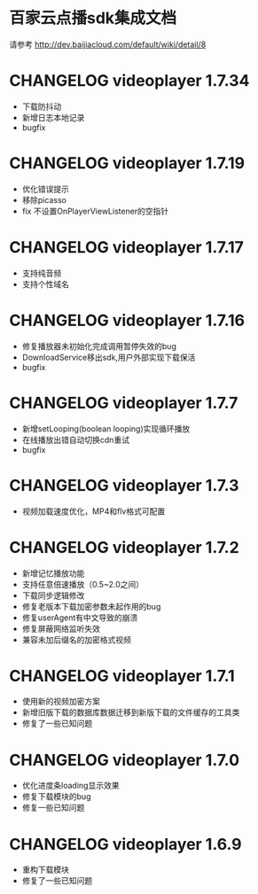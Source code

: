 # 百家云点播sdk集成文档
请参考 http://dev.baijiacloud.com/default/wiki/detail/8

CHANGELOG videoplayer 1.7.34
==============
- 下载防抖动
- 新增日志本地记录
- bugfix

CHANGELOG videoplayer 1.7.19
==============
- 优化错误提示
- 移除picasso
- fix 不设置OnPlayerViewListener的空指针

CHANGELOG videoplayer 1.7.17
==============
- 支持纯音频
- 支持个性域名

CHANGELOG videoplayer 1.7.16
==============
- 修复播放器未初始化完成调用暂停失效的bug
- DownloadService移出sdk,用户外部实现下载保活
- bugfix

CHANGELOG videoplayer 1.7.7
==============
- 新增setLooping(boolean looping)实现循环播放
- 在线播放出错自动切换cdn重试
- bugfix

CHANGELOG videoplayer 1.7.3
==============
- 视频加载速度优化，MP4和flv格式可配置

CHANGELOG videoplayer 1.7.2
==============
- 新增记忆播放功能
- 支持任意倍速播放（0.5~2.0之间）
- 下载同步逻辑修改
- 修复老版本下载加密参数未起作用的bug
- 修复userAgent有中文导致的崩溃
- 修复屏蔽网络监听失效
- 兼容未加后缀名的加密格式视频

CHANGELOG videoplayer 1.7.1
==============
- 使用新的视频加密方案
- 新增旧版下载的数据库数据迁移到新版下载的文件缓存的工具类
- 修复了一些已知问题

CHANGELOG videoplayer 1.7.0
==============
- 优化进度条loading显示效果  
- 修复下载模块的bug  
- 修复一些已知问题


CHANGELOG videoplayer 1.6.9
==============
- 重构下载模块
- 修复了一些已知问题
